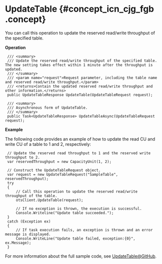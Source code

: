 # UpdateTable {#concept_icn_cjg_fgb .concept}

You can call this operation to update the reserved read/write throughput of the specified table.

**Operation**

```language-csharp
 /// <summary>
 /// Update the reserved read/write throughput of the specified table. The new setting takes effect within 1 minute after the throughput is updated.
 /// </summary>
 /// <param name="request">Request parameter, including the table name and reserved read/write throughput.</param>
 /// <returns>Contain the updated reserved read/write throughput and other information.</returns>
 public UpdateTableResponse UpdateTable(UpdateTableRequest request);

 /// <summary>
 /// Asynchronous form of UpdateTable.
 /// </summary>
 public Task<UpdateTableResponse> UpdateTableAsync(UpdateTableRequest request);

```

**Example**

The following code provides an example of how to update the read CU and write CU of a table to 1 and 2, respectively:

```language-csharp
 // Update the reserved read throughput to 1 and the reserved write throughput to 2.
 var reservedThroughput = new CapacityUnit(1, 2);

 // Construct the UpdateTableRequest object.
 var request = new UpdateTableRequest("SampleTable", reservedThroughput);
 try
 {
     // Call this operation to update the reserved read/write throughput of the table.
     otsClient.UpdateTable(request);

     // If no exception is thrown, the execution is successful.
     Console.Writeline("Update table succeeded.");
 }
 catch (Exception ex)
 {
     // If task execution fails, an exception is thrown and an error message is displayed.
     Console.WriteLine("Update table failed, exception:{0}", ex.Message);
 }

```

For more information about the full sample code, see [UpdateTable@GitHub](https://github.com/aliyun/aliyun-tablestore-csharp-sdk/blob/master/sample/Samples/CreateTableSample.cs).

